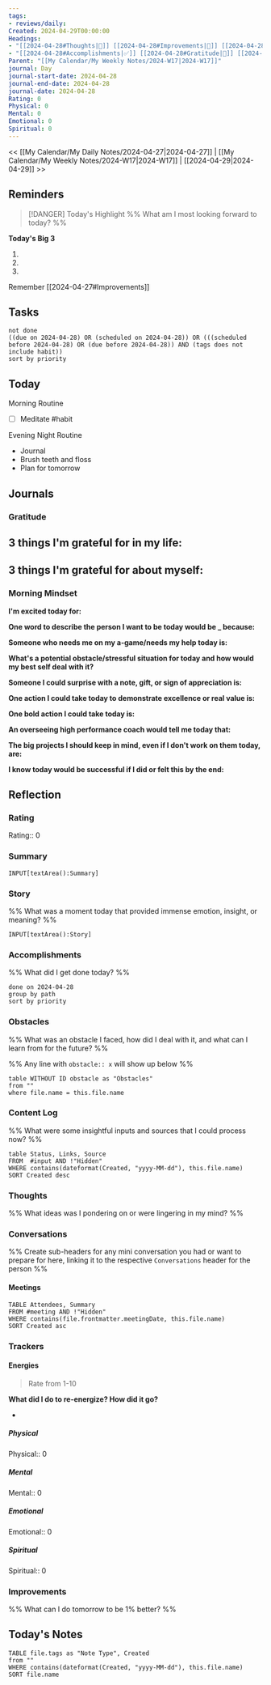```yaml
---
tags: 
- reviews/daily: 
Created: 2024-04-29T00:00:00
Headings: 
- "[[2024-04-28#Thoughts|💭]] [[2024-04-28#Improvements|💪]] [[2024-04-28#Obstacles|🚧]]": 
- "[[2024-04-28#Accomplishments|✅]] [[2024-04-28#Gratitude|🙏]] [[2024-04-28#Content Log|📚]]": 
Parent: "[[My Calendar/My Weekly Notes/2024-W17|2024-W17]]"
journal: Day
journal-start-date: 2024-04-28
journal-end-date: 2024-04-28
journal-date: 2024-04-28
Rating: 0
Physical: 0
Mental: 0
Emotional: 0
Spiritual: 0
---
```


<< [[My Calendar/My Daily Notes/2024-04-27|2024-04-27]] | [[My Calendar/My Weekly Notes/2024-W17|2024-W17]] | [[2024-04-29|2024-04-29]] >>

## Reminders

> [!DANGER] Today's Highlight
> %% What am I most looking forward to today? %%

**Today's Big 3**

1. 
2. 
3. 

Remember [[2024-04-27#Improvements]]

## Tasks

```tasks
not done
((due on 2024-04-28) OR (scheduled on 2024-04-28)) OR (((scheduled before 2024-04-28) OR (due before 2024-04-28)) AND (tags does not include habit))
sort by priority
```

## Today

Morning Routine
- [ ] Meditate #habit

Evening
Night Routine
- Journal
- Brush teeth and floss
- Plan for tomorrow

## Journals

### Gratitude

**3 things I'm grateful for in my life:**
- 

**3 things I'm grateful for about myself:**
- 

### Morning Mindset

**I'm excited today for:**

**One word to describe the person I want to be today would be \_ because:**

**Someone who needs me on my a-game/needs my help today is:**

**What's a potential obstacle/stressful situation for today and how would my best self deal with it?**

**Someone I could surprise with a note, gift, or sign of appreciation is:**

**One action I could take today to demonstrate excellence or real value is:**

**One bold action I could take today is:**

**An overseeing high performance coach would tell me today that:**

**The big projects I should keep in mind, even if I don't work on them today, are:**

**I know today would be successful if I did or felt this by the end:**

## Reflection

### Rating

Rating:: 0

### Summary

`INPUT[textArea():Summary]`
### Story

%% What was a moment today that provided immense emotion, insight, or meaning? %%

`INPUT[textArea():Story]`

### Accomplishments

%% What did I get done today? %%

```tasks
done on 2024-04-28
group by path
sort by priority
```

### Obstacles
%% What was an obstacle I faced, how did I deal with it, and what can I learn from for the future? %%

%% Any line with `obstacle:: x` will show up below %%
```dataview
table WITHOUT ID obstacle as "Obstacles"
from ""
where file.name = this.file.name
```
### Content Log
%% What were some insightful inputs and sources that I could process now? %%

```dataview
table Status, Links, Source
FROM  #input AND !"Hidden"
WHERE contains(dateformat(Created, "yyyy-MM-dd"), this.file.name)
SORT Created desc
```
### Thoughts

%% What ideas was I pondering on or were lingering in my mind? %%
### Conversations
%% Create sub-headers for any mini conversation you had or want to prepare for here, linking it to the respective `Conversations` header for the person %%
#### Meetings

```dataview
TABLE Attendees, Summary
FROM #meeting AND !"Hidden"
WHERE contains(file.frontmatter.meetingDate, this.file.name)
SORT Created asc
```

### Trackers

#### Energies

> Rate from 1-10

**What did I do to re-energize? How did it go?**

- 

##### Physical

Physical:: 0

##### Mental

Mental:: 0

##### Emotional

Emotional:: 0

##### Spiritual

Spiritual:: 0

### Improvements
%% What can I do tomorrow to be 1% better? %%

## Today's Notes

```dataview
TABLE file.tags as "Note Type", Created
from ""
WHERE contains(dateformat(Created, "yyyy-MM-dd"), this.file.name)
SORT file.name
```
